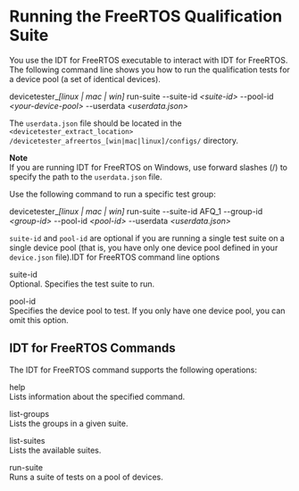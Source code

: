 # Running the FreeRTOS Qualification Suite<a name="run-tests"></a>

You use the IDT for FreeRTOS executable to interact with IDT for FreeRTOS\. The following command line shows you how to run the qualification tests for a device pool \(a set of identical devices\)\.

devicetester\_*\[linux \| mac \| win\]* run\-suite \-\-suite\-id *<suite\-id>* \-\-pool\-id *<your\-device\-pool>* \-\-userdata *<userdata\.json>*

The `userdata.json` file should be located in the `<devicetester_extract_location> /devicetester_afreertos_[win|mac|linux]/configs/` directory\.

**Note**  
If you are running IDT for FreeRTOS on Windows, use forward slashes \(/\) to specify the path to the `userdata.json` file\.

Use the following command to run a specific test group:

devicetester\_*\[linux \| mac \| win\]* run\-suite \-\-suite\-id AFQ\_1 \-\-group\-id *<group\-id>* \-\-pool\-id *<pool\-id>* \-\-userdata *<userdata\.json>*

`suite-id` and `pool-id` are optional if you are running a single test suite on a single device pool \(that is, you have only one device pool defined in your `device.json` file\)\.IDT for FreeRTOS command line options

suite\-id  
Optional\. Specifies the test suite to run\.

pool\-id  
Specifies the device pool to test\. If you only have one device pool, you can omit this option\.

## IDT for FreeRTOS Commands<a name="dt-cli"></a>

The IDT for FreeRTOS command supports the following operations:

help  
Lists information about the specified command\.

list\-groups  
Lists the groups in a given suite\.

list\-suites  
Lists the available suites\.

run\-suite  
Runs a suite of tests on a pool of devices\.